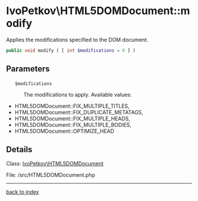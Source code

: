 # IvoPetkov\HTML5DOMDocument::modify

Applies the modifications specified to the DOM document.

```php
public void modify ( [ int $modifications = 0 ] )
```

## Parameters

&nbsp;&nbsp;&nbsp;&nbsp;&nbsp;&nbsp;`$modifications`

&nbsp;&nbsp;&nbsp;&nbsp;&nbsp;&nbsp;&nbsp;&nbsp;&nbsp;&nbsp;&nbsp;&nbsp;The modifications to apply. Available values:
- HTML5DOMDocument::FIX_MULTIPLE_TITLES,
- HTML5DOMDocument::FIX_DUPLICATE_METATAGS,
- HTML5DOMDocument::FIX_MULTIPLE_HEADS,
- HTML5DOMDocument::FIX_MULTIPLE_BODIES,
- HTML5DOMDocument::OPTIMIZE_HEAD

## Details

Class: [IvoPetkov\HTML5DOMDocument](ivopetkov.html5domdocument.class.md)

File: /src/HTML5DOMDocument.php

---

[back to index](index.md)

